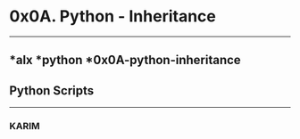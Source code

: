 # 0x0A. Python - Inheritance
---
*alx
*python
*0x0A-python-inheritance
---

## Python Scripts

---

### KARIM